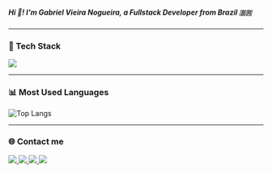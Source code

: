 <h5>Hi 👋! I'm Gabriel Vieira Nogueira, a Fullstack Developer from Brazil 🇧🇷</h5>  


---

### 🚀 Tech Stack
<div>
  <img src="https://skillicons.dev/icons?i=cs,dotnet,angular,js,ts,html,css,tailwind,postgres,git,azure" />
</div>

---

### 📊 Most Used Languages
![Top Langs](https://github-readme-stats.vercel.app/api/top-langs/?username=gabrielvn95&layout=compact&theme=tokyonight)

---

### 🌐 Contact me
<a href="https://www.linkedin.com/in/gabriel-vieira-nogueira-85170828a/" target="_blank">
  <img src="https://img.shields.io/badge/-LinkedIn-%230077B5?style=for-the-badge&logo=linkedin&logoColor=white"/>
</a>
<a href="mailto:gabrielsantossim.nogueira4@gmail.com" target="_blank">
  <img src="https://img.shields.io/badge/Gmail-D14836?style=for-the-badge&logo=gmail&logoColor=white"/>
</a>
<a href="https://instagram.com/gabriel___noguer" target="_blank">
  <img src="https://img.shields.io/badge/Instagram-%23E4405F?style=for-the-badge&logo=instagram&logoColor=white"/>
</a>
<a href="https://github.com/gabrielvn95" target="_blank">
  <img src="https://img.shields.io/badge/GitHub-000?style=for-the-badge&logo=github&logoColor=white"/>
</a>
